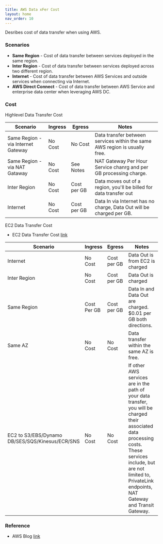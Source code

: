 ```yaml
---
title: AWS Data xFer Cost
layout: home
nav_order: 10
---
```


Desribes cost of data transfer when using AWS.

### Scenarios

- **Same Region** - Cost of data transfer between services deployed in the same region.
- **Inter Region** - Cost of data transfer between services deployed across two different region.
- **Internet** - Cost of data transfer between AWS Services and outside services when connecting via Internet.
- **AWS Direct Connect** - Cost of data transfer between AWS Service and enterprise data center when leveraging AWS DC.



### Cost

Highlevel Data Transfer Cost


| Scenario | Ingress | Egress| Notes |
|----------|----------|----------|----|
|   Same Region - via Internet Gateway   |   No Cost   |   No Cost   | Data transfer between services within the same AWS region is usually free. |
|   Same Region - via NAT Gataway  |   No Cost   |   See Notes | NAT Gateway Per Hour Service chanrg and per GB processing charge. |
|   Inter Region   |   No Cost   |   Cost per GB   |Data moves out of a region, you'll be billed for data transfer out|
|  Internet   |   No Cost   |   Cost per GB   | Data In via Internet has no charge, Data Out will be charged per GB. |


EC2 Data Transfer Cost 

- EC2 Data Transfer Cost [link](https://aws.amazon.com/ec2/pricing/on-demand/#Data_Transfer/)

| Scenario | Ingress | Egress| Notes |
|----------|----------|----------|----|
|Internet| No Cost | Cost per GB | Data Out is from EC2 is charged |
|Inter Region | No Cost | Cost per GB | Data Out is charged |
|Same Region | Cost Per GB | Cost per GB | Data In and Data Out are charged. $0.01 per GB both directions. |
| Same AZ | No Cost | No Cost | Data transfer within the same AZ is free. |
| EC2 to S3/EBS/Dynamo DB/SES/SQS/Kinesus/ECR/SNS| No Cost | No Cost | If other AWS services are in the path of your data transfer, you will be charged their associated data processing costs. These services include, but are not limited to, PrivateLink endpoints, NAT Gateway and Transit Gateway. |




### Reference

- AWS Blog [link](https://aws.amazon.com/blogs/architecture/overview-of-data-transfer-costs-for-common-architectures/)
